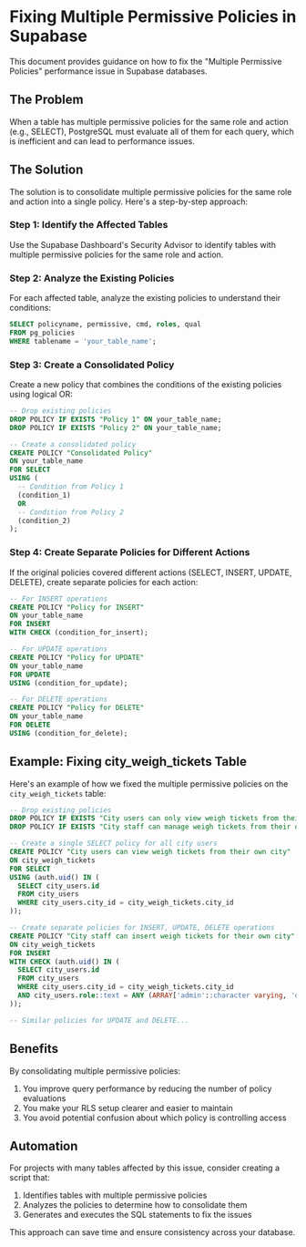 # Fixing Multiple Permissive Policies in Supabase

This document provides guidance on how to fix the "Multiple Permissive Policies" performance issue in Supabase databases.

## The Problem

When a table has multiple permissive policies for the same role and action (e.g., SELECT), PostgreSQL must evaluate all of them for each query, which is inefficient and can lead to performance issues.

## The Solution

The solution is to consolidate multiple permissive policies for the same role and action into a single policy. Here's a step-by-step approach:

### Step 1: Identify the Affected Tables

Use the Supabase Dashboard's Security Advisor to identify tables with multiple permissive policies for the same role and action.

### Step 2: Analyze the Existing Policies

For each affected table, analyze the existing policies to understand their conditions:

```sql
SELECT policyname, permissive, cmd, roles, qual 
FROM pg_policies 
WHERE tablename = 'your_table_name';
```

### Step 3: Create a Consolidated Policy

Create a new policy that combines the conditions of the existing policies using logical OR:

```sql
-- Drop existing policies
DROP POLICY IF EXISTS "Policy 1" ON your_table_name;
DROP POLICY IF EXISTS "Policy 2" ON your_table_name;

-- Create a consolidated policy
CREATE POLICY "Consolidated Policy" 
ON your_table_name
FOR SELECT
USING (
  -- Condition from Policy 1
  (condition_1)
  OR
  -- Condition from Policy 2
  (condition_2)
);
```

### Step 4: Create Separate Policies for Different Actions

If the original policies covered different actions (SELECT, INSERT, UPDATE, DELETE), create separate policies for each action:

```sql
-- For INSERT operations
CREATE POLICY "Policy for INSERT" 
ON your_table_name
FOR INSERT
WITH CHECK (condition_for_insert);

-- For UPDATE operations
CREATE POLICY "Policy for UPDATE" 
ON your_table_name
FOR UPDATE
USING (condition_for_update);

-- For DELETE operations
CREATE POLICY "Policy for DELETE" 
ON your_table_name
FOR DELETE
USING (condition_for_delete);
```

## Example: Fixing city_weigh_tickets Table

Here's an example of how we fixed the multiple permissive policies on the `city_weigh_tickets` table:

```sql
-- Drop existing policies
DROP POLICY IF EXISTS "City users can only view weigh tickets from their own city" ON city_weigh_tickets;
DROP POLICY IF EXISTS "City staff can manage weigh tickets from their own city" ON city_weigh_tickets;

-- Create a single SELECT policy for all city users
CREATE POLICY "City users can view weigh tickets from their own city" 
ON city_weigh_tickets
FOR SELECT
USING (auth.uid() IN (
  SELECT city_users.id 
  FROM city_users 
  WHERE city_users.city_id = city_weigh_tickets.city_id
));

-- Create separate policies for INSERT, UPDATE, DELETE operations
CREATE POLICY "City staff can insert weigh tickets for their own city" 
ON city_weigh_tickets
FOR INSERT
WITH CHECK (auth.uid() IN (
  SELECT city_users.id 
  FROM city_users 
  WHERE city_users.city_id = city_weigh_tickets.city_id 
  AND city_users.role::text = ANY (ARRAY['admin'::character varying, 'operator'::character varying, 'inspector'::character varying]::text[])
));

-- Similar policies for UPDATE and DELETE...
```

## Benefits

By consolidating multiple permissive policies:

1. You improve query performance by reducing the number of policy evaluations
2. You make your RLS setup clearer and easier to maintain
3. You avoid potential confusion about which policy is controlling access

## Automation

For projects with many tables affected by this issue, consider creating a script that:

1. Identifies tables with multiple permissive policies
2. Analyzes the policies to determine how to consolidate them
3. Generates and executes the SQL statements to fix the issues

This approach can save time and ensure consistency across your database.
